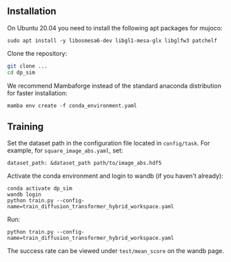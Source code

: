 ## Installation

On Ubuntu 20.04 you need to install the following apt packages for mujoco:
```console
sudo apt install -y libosmesa6-dev libgl1-mesa-glx libglfw3 patchelf
```

Clone the repository:
```bash
git clone ...
cd dp_sim
```

We recommend Mambaforge instead of the standard anaconda distribution for faster installation: 
```console
mamba env create -f conda_environment.yaml
```

## Training

Set the dataset path in the configuration file located in `config/task`. For example, for `square_image_abs.yaml`, set:
```console
dataset_path: &dataset_path path/to/image_abs.hdf5
```

Activate the conda environment and login to wandb (if you haven't already):
```console
conda activate dp_sim
wandb login
python train.py --config-name=train_diffusion_transformer_hybrid_workspace.yaml
```
Run:
```console
python train.py --config-name=train_diffusion_transformer_hybrid_workspace.yaml
```
The success rate can be viewed under `test/mean_score` on the wandb page.

